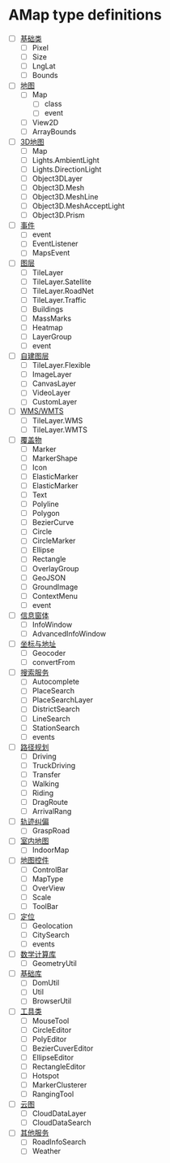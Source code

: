 # AMap type definitions

<!--
    definition
    example
    test
-->

- [ ] [基础类](https://lbs.amap.com/api/javascript-api/reference/core)
    - [ ] Pixel
    - [ ] Size
    - [ ] LngLat
    - [ ] Bounds
- [ ] [地图](https://lbs.amap.com/api/javascript-api/reference/map)
    - [ ] Map
        - [ ] class
        - [ ] event
    - [ ] View2D
    - [ ] ArrayBounds
- [ ] [3D地图](https://lbs.amap.com/api/javascript-api/reference/maps-3d)
    - [ ] Map
    - [ ] Lights.AmbientLight
    - [ ] Lights.DirectionLight
    - [ ] Object3DLayer
    - [ ] Object3D.Mesh
    - [ ] Object3D.MeshLine
    - [ ] Object3D.MeshAcceptLight
    - [ ] Object3D.Prism
- [ ] [事件](https://lbs.amap.com/api/javascript-api/reference/event)
    - [ ] event
    - [ ] EventListener
    - [ ] MapsEvent
- [ ] [图层](https://lbs.amap.com/api/javascript-api/reference/layer)
    - [ ] TileLayer
    - [ ] TileLayer.Satellite
    - [ ] TileLayer.RoadNet
    - [ ] TileLayer.Traffic
    - [ ] Buildings
    - [ ] MassMarks
    - [ ] Heatmap
    - [ ] LayerGroup
    - [ ] event
- [ ] [自建图层](https://lbs.amap.com/api/javascript-api/reference/self-own-layers)
    - [ ] TileLayer.Flexible
    - [ ] ImageLayer
    - [ ] CanvasLayer
    - [ ] VideoLayer
    - [ ] CustomLayer
- [ ] [WMS/WMTS](https://lbs.amap.com/api/javascript-api/reference/wms)
    - [ ] TileLayer.WMS
    - [ ] TileLayer.WMTS
- [ ] [覆盖物](https://lbs.amap.com/api/javascript-api/reference/overlay)
    - [ ] Marker
    - [ ] MarkerShape
    - [ ] Icon
    - [ ] ElasticMarker
    - [ ] ElasticMarker
    - [ ] Text
    - [ ] Polyline
    - [ ] Polygon
    - [ ] BezierCurve
    - [ ] Circle
    - [ ] CircleMarker
    - [ ] Ellipse
    - [ ] Rectangle
    - [ ] OverlayGroup
    - [ ] GeoJSON
    - [ ] GroundImage
    - [ ] ContextMenu
    - [ ] event
- [ ] [信息窗体](https://lbs.amap.com/api/javascript-api/reference/infowindow)
    - [ ] InfoWindow
    - [ ] AdvancedInfoWindow
- [ ] [坐标与地址](https://lbs.amap.com/api/javascript-api/reference/lnglat-to-address)
    - [ ] Geocoder
    - [ ] convertFrom
- [ ] [搜索服务](https://lbs.amap.com/api/javascript-api/reference/search)
    - [ ] Autocomplete
    - [ ] PlaceSearch
    - [ ] PlaceSearchLayer
    - [ ] DistrictSearch
    - [ ] LineSearch
    - [ ] StationSearch
    - [ ] events
- [ ] [路径规划](https://lbs.amap.com/api/javascript-api/reference/route-search)
    - [ ] Driving
    - [ ] TruckDriving
    - [ ] Transfer
    - [ ] Walking
    - [ ] Riding
    - [ ] DragRoute
    - [ ] ArrivalRang
- [ ] [轨迹纠偏](https://lbs.amap.com/api/javascript-api/reference/grasproad)
    - [ ] GraspRoad
- [ ] [室内地图](https://lbs.amap.com/api/javascript-api/reference/indoormap)
    - [ ] IndoorMap
- [ ] [地图控件](https://lbs.amap.com/api/javascript-api/reference/map-control)
    - [ ] ControlBar
    - [ ] MapType
    - [ ] OverView
    - [ ] Scale
    - [ ] ToolBar
- [ ] [定位](https://lbs.amap.com/api/javascript-api/reference/location)
    - [ ] Geolocation
    - [ ] CitySearch
    - [ ] events
- [ ] [数学计算库](https://lbs.amap.com/api/javascript-api/reference/math)
    - [ ] GeometryUtil
- [ ] [基础库](https://lbs.amap.com/api/javascript-api/reference/util)
    - [ ] DomUtil
    - [ ] Util
    - [ ] BrowserUtil
- [ ] [工具类](https://lbs.amap.com/api/javascript-api/reference/plugin)
    - [ ] MouseTool
    - [ ] CircleEditor
    - [ ] PolyEditor
    - [ ] BezierCuverEditor
    - [ ] EllipseEditor
    - [ ] RectangleEditor
    - [ ] Hotspot
    - [ ] MarkerClusterer
    - [ ] RangingTool
- [ ] [云图](https://lbs.amap.com/api/javascript-api/reference/cloudlayer)
    - [ ] CloudDataLayer
    - [ ] CloudDataSearch
- [ ] [其他服务](https://lbs.amap.com/api/javascript-api/reference/search_plugin)
    - [ ] RoadInfoSearch
    - [ ] Weather
